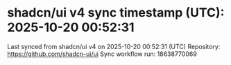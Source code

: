 # shadcn/ui v4 sync timestamp (UTC): 2025-10-20 00:52:31
Last synced from shadcn/ui v4 on 2025-10-20 00:52:31 (UTC)
Repository: https://github.com/shadcn-ui/ui
Sync workflow run: 18638770069
